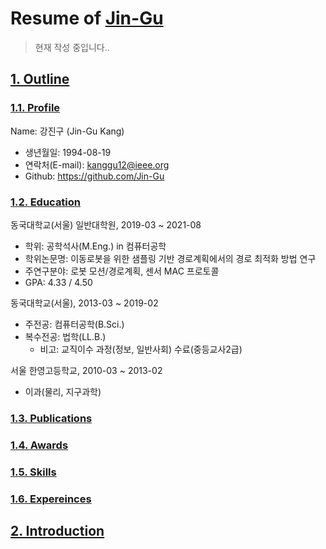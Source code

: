 # Resume of [Jin-Gu](https://github.com/Jin-Gu)
> 현재 작성 중입니다..

## [1. Outline](null)
### [1.1. Profile](null)
Name: 강진구 (Jin-Gu Kang)
  - 생년월일: 1994-08-19
  - 연락처(E-mail): kanggu12@ieee.org
  - Github: https://github.com/Jin-Gu

### [1.2. Education](null)
동국대학교(서울) 일반대학원, 2019-03 ~ 2021-08
  - 학위: 공학석사(M.Eng.) in 컴퓨터공학
  - 학위논문명: 이동로봇을 위한 샘플링 기반 경로계획에서의 경로 최적화 방법 연구
  - 주연구분야: 로봇 모션/경로계획, 센서 MAC 프로토콜
  - GPA: 4.33 / 4.50

동국대학교(서울), 2013-03 ~ 2019-02
  - 주전공: 컴퓨터공학(B.Sci.)
  - 복수전공: 법학(LL.B.)
    - 비고: 교직이수 과정(정보, 일반사회) 수료(중등교사2급)

서울 한영고등학교, 2010-03 ~ 2013-02
  - 이과(물리, 지구과학)

### [1.3. Publications](Null)

### [1.4. Awards](Null)

### [1.5. Skills](Null)

### [1.6. Expereinces](Null)

## [2. Introduction](Null)
